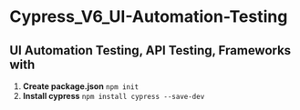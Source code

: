 # Cypress_V6_UI-Automation-Testing
UI Automation Testing, API Testing, Frameworks with 
---
1. **Create package.json**
```npm init```
2. **Install cypress**
```npm install cypress --save-dev```

